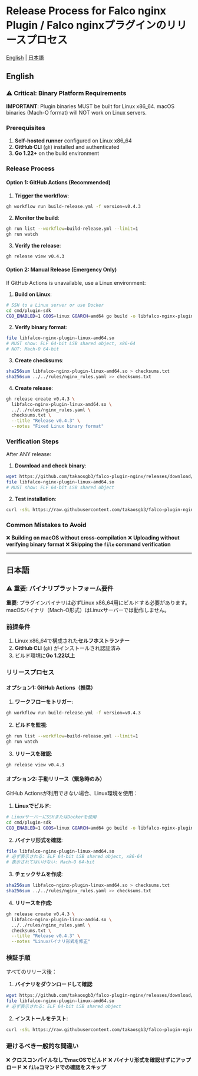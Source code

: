 # Release Process for Falco nginx Plugin / Falco nginxプラグインのリリースプロセス

[English](#english) | [日本語](#japanese)

<a name="english"></a>
## English

### ⚠️ Critical: Binary Platform Requirements

**IMPORTANT**: Plugin binaries MUST be built for Linux x86_64. macOS binaries (Mach-O format) will NOT work on Linux servers.

### Prerequisites

1. **Self-hosted runner** configured on Linux x86_64
2. **GitHub CLI** (`gh`) installed and authenticated
3. **Go 1.22+** on the build environment

### Release Process

#### Option 1: GitHub Actions (Recommended)

1. **Trigger the workflow**:
```bash
gh workflow run build-release.yml -f version=v0.4.3
```

2. **Monitor the build**:
```bash
gh run list --workflow=build-release.yml --limit=1
gh run watch
```

3. **Verify the release**:
```bash
gh release view v0.4.3
```

#### Option 2: Manual Release (Emergency Only)

If GitHub Actions is unavailable, use a Linux environment:

1. **Build on Linux**:
```bash
# SSH to a Linux server or use Docker
cd cmd/plugin-sdk
CGO_ENABLED=1 GOOS=linux GOARCH=amd64 go build -o libfalco-nginx-plugin-linux-amd64.so
```

2. **Verify binary format**:
```bash
file libfalco-nginx-plugin-linux-amd64.so
# MUST show: ELF 64-bit LSB shared object, x86-64
# NOT: Mach-O 64-bit
```

3. **Create checksums**:
```bash
sha256sum libfalco-nginx-plugin-linux-amd64.so > checksums.txt
sha256sum ../../rules/nginx_rules.yaml >> checksums.txt
```

4. **Create release**:
```bash
gh release create v0.4.3 \
  libfalco-nginx-plugin-linux-amd64.so \
  ../../rules/nginx_rules.yaml \
  checksums.txt \
  --title "Release v0.4.3" \
  --notes "Fixed Linux binary format"
```

### Verification Steps

After ANY release:

1. **Download and check binary**:
```bash
wget https://github.com/takaosgb3/falco-plugin-nginx/releases/download/v0.4.3/libfalco-nginx-plugin-linux-amd64.so
file libfalco-nginx-plugin-linux-amd64.so
# MUST show: ELF 64-bit LSB shared object
```

2. **Test installation**:
```bash
curl -sSL https://raw.githubusercontent.com/takaosgb3/falco-plugin-nginx/main/install.sh | sudo bash
```

### Common Mistakes to Avoid

❌ **Building on macOS without cross-compilation**
❌ **Uploading without verifying binary format**
❌ **Skipping the `file` command verification**

---

<a name="japanese"></a>
## 日本語

### ⚠️ 重要: バイナリプラットフォーム要件

**重要**: プラグインバイナリは必ずLinux x86_64用にビルドする必要があります。macOSバイナリ（Mach-O形式）はLinuxサーバーでは動作しません。

### 前提条件

1. Linux x86_64で構成された**セルフホストランナー**
2. **GitHub CLI** (`gh`) がインストールされ認証済み
3. ビルド環境に**Go 1.22以上**

### リリースプロセス

#### オプション1: GitHub Actions（推奨）

1. **ワークフローをトリガー**:
```bash
gh workflow run build-release.yml -f version=v0.4.3
```

2. **ビルドを監視**:
```bash
gh run list --workflow=build-release.yml --limit=1
gh run watch
```

3. **リリースを確認**:
```bash
gh release view v0.4.3
```

#### オプション2: 手動リリース（緊急時のみ）

GitHub Actionsが利用できない場合、Linux環境を使用：

1. **Linuxでビルド**:
```bash
# LinuxサーバーにSSHまたはDockerを使用
cd cmd/plugin-sdk
CGO_ENABLED=1 GOOS=linux GOARCH=amd64 go build -o libfalco-nginx-plugin-linux-amd64.so
```

2. **バイナリ形式を確認**:
```bash
file libfalco-nginx-plugin-linux-amd64.so
# 必ず表示される: ELF 64-bit LSB shared object, x86-64
# 表示されてはいけない: Mach-O 64-bit
```

3. **チェックサムを作成**:
```bash
sha256sum libfalco-nginx-plugin-linux-amd64.so > checksums.txt
sha256sum ../../rules/nginx_rules.yaml >> checksums.txt
```

4. **リリースを作成**:
```bash
gh release create v0.4.3 \
  libfalco-nginx-plugin-linux-amd64.so \
  ../../rules/nginx_rules.yaml \
  checksums.txt \
  --title "Release v0.4.3" \
  --notes "Linuxバイナリ形式を修正"
```

### 検証手順

すべてのリリース後：

1. **バイナリをダウンロードして確認**:
```bash
wget https://github.com/takaosgb3/falco-plugin-nginx/releases/download/v0.4.3/libfalco-nginx-plugin-linux-amd64.so
file libfalco-nginx-plugin-linux-amd64.so
# 必ず表示される: ELF 64-bit LSB shared object
```

2. **インストールをテスト**:
```bash
curl -sSL https://raw.githubusercontent.com/takaosgb3/falco-plugin-nginx/main/install.sh | sudo bash
```

### 避けるべき一般的な間違い

❌ **クロスコンパイルなしでmacOSでビルド**
❌ **バイナリ形式を確認せずにアップロード**
❌ **`file`コマンドでの確認をスキップ**